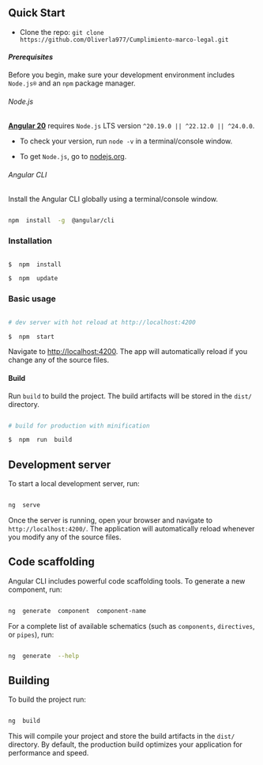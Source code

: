 ## Quick Start
- Clone the repo: `git clone https://github.com/Oliverla977/Cumplimiento-marco-legal.git`

#### <i>Prerequisites</i>
Before you begin, make sure your development environment includes `Node.js®` and an `npm` package manager.

###### Node.js

  
[**Angular 20**](https://angular.io/guide/what-is-angular) requires `Node.js` LTS version `^20.19.0 || ^22.12.0 || ^24.0.0`.

- To check your version, run `node -v` in a terminal/console window.

- To get `Node.js`, go to [nodejs.org](https://nodejs.org/).

###### Angular CLI

Install the Angular CLI globally using a terminal/console window.

```bash

npm  install  -g  @angular/cli

```

### Installation


``` bash

$  npm  install

$  npm  update

```

### Basic usage

  
``` bash

# dev server with hot reload at http://localhost:4200

$  npm  start

```

Navigate to [http://localhost:4200](http://localhost:4200). The app will automatically reload if you change any of the source files.

#### Build

Run `build` to build the project. The build artifacts will be stored in the `dist/` directory.

```bash

# build for production with minification

$  npm  run  build

```

## Development server

To start a local development server, run:


```bash

ng  serve

```

Once the server is running, open your browser and navigate to `http://localhost:4200/`. The application will automatically reload whenever you modify any of the source files.

## Code scaffolding

Angular CLI includes powerful code scaffolding tools. To generate a new component, run:

```bash

ng  generate  component  component-name

```

For a complete list of available schematics (such as `components`, `directives`, or `pipes`), run:

```bash

ng  generate  --help

```

## Building

  
To build the project run:


```bash

ng  build

```
This will compile your project and store the build artifacts in the `dist/` directory. By default, the production build optimizes your application for performance and speed.
